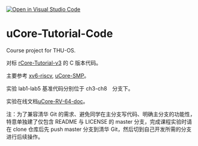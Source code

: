 [![Open in Visual Studio Code](https://classroom.github.com/assets/open-in-vscode-718a45dd9cf7e7f842a935f5ebbe5719a5e09af4491e668f4dbf3b35d5cca122.svg)](https://classroom.github.com/online_ide?assignment_repo_id=12484536&assignment_repo_type=AssignmentRepo)
# uCore-Tutorial-Code

Course project for THU-OS.

对标 [rCore-Tutorial-v3](https://github.com/rcore-os/rCore-Tutorial-v3/) 的 C 版本代码。

主要参考 [xv6-riscv](https://github.com/mit-pdos/xv6-riscv), [uCore-SMP](https://github.com/TianhuaTao/uCore-SMP)。

实验 lab1-lab5 基准代码分别位于 ch3-ch8　分支下。

实验在线文档[uCore-RV-64-doc](https://ucore-rv-64.github.io/uCore-RV-64-doc/)。

注：为了兼容清华 Git 的需求、避免同学在主分支写代码、明确主分支的功能性，特意单独建了仅包含 README 与 LICENSE 的 master 分支，完成课程实验时请在 clone 仓库后先 push master 分支到清华 Git，然后切到自己开发所需的分支进行后续操作。
